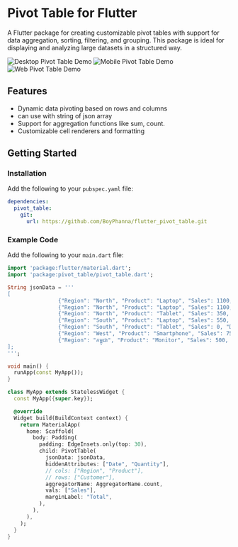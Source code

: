 # Pivot Table for Flutter

A Flutter package for creating customizable pivot tables with support for data aggregation, sorting, filtering, and grouping. This package is ideal for displaying and analyzing large datasets in a structured way.

![Desktop Pivot Table Demo](doc/desktop_pivottable.gif)
![Mobile Pivot Table Demo](doc/mobile_pivottable.gif)
![Web Pivot Table Demo](doc/mobile_pivottable.gif)

## Features

- Dynamic data pivoting based on rows and columns
- can use with string of json array
- Support for aggregation functions like sum, count.
- Customizable cell renderers and formatting

## Getting Started

### Installation

Add the following to your `pubspec.yaml` file:

```yaml
dependencies:
  pivot_table:
    git:
      url: https://github.com/BoyPhanna/flutter_pivot_table.git
```

### Example Code

Add the following to your `main.dart` file:

```dart
import 'package:flutter/material.dart';
import 'package:pivot_table/pivot_table.dart';

String jsonData = '''
[
                {"Region": "North", "Product": "Laptop", "Sales": 1100, "Date": "2023-10-01", "Quantity": 5, "Customer": "01235667477 sfhsfslf", "Discount": 10},
                {"Region": "North", "Product": "Laptop", "Sales": 1100, "Date": "2023-10-01", "Quantity": 5, "Customer": "ABC3", "Discount": 10},
                {"Region": "North", "Product": "Tablet", "Sales": 350, "Date": "2023-10-02", "Quantity": 2, "Customer": "ABC", "Discount": 5},
                {"Region": "South", "Product": "Laptop", "Sales": 550, "Date": "2023-10-03", "Quantity": 3, "Customer": "LMN Inc", "Discount": 0},
                {"Region": "South", "Product": "Tablet", "Sales": 0, "Date": "2023-10-04", "Quantity": 0, "Customer": "ABC", "Discount": 0},
                {"Region": "West", "Product": "Smartphone", "Sales": 750, "Date": "2023-10-05", "Quantity": 4, "Customer": "AB", "Discount": 15},
                {"Region": "កម្ពុជា", "Product": "Monitor", "Sales": 500, "Date": "2023-10-06", "Quantity": 2, "Customer": "AB", "Discount": 7}
];
''';

void main() {
  runApp(const MyApp());
}

class MyApp extends StatelessWidget {
  const MyApp({super.key});

  @override
  Widget build(BuildContext context) {
    return MaterialApp(
      home: Scaffold(
        body: Padding(
          padding: EdgeInsets.only(top: 30),
          child: PivotTable(
            jsonData: jsonData,
            hiddenAttributes: ["Date", "Quantity"],
            // cols: ["Region", "Product"],
            // rows: ["Customer"],
            aggregatorName: AggregatorName.count,
            vals: ["Sales"],
            marginLabel: "Total",
          ),
        ),
      ),
    );
  }
}


```
